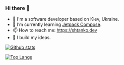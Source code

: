 ### Hi there 👋
- 🔭 I'm a software developer based on Kiev, Ukraine.
- 🌱 I’m currently learning [Jetpack Compose](https://developer.android.com/jetpack/compose).
- 📫 How to reach me: https://shtanko.dev
- 🤔 I build my ideas.
<!--
**ashtanko/ashtanko** is a ✨ _special_ ✨ repository because its `README.md` (this file) appears on your GitHub profile.

Here are some ideas to get you started:

- 🔭 I’m currently working on ...
- 🌱 I’m currently learning ...
- 👯 I’m looking to collaborate on ...
- 🤔 I’m looking for help with ...
- 💬 Ask me about ...
- 📫 How to reach me: ...
- 😄 Pronouns: ...
- ⚡ Fun fact: ...
-->

<a href="https://github.com/anuraghazra/github-readme-stats">
  
  ![Github stats](https://github-readme-stats.vercel.app/api?username=ashtanko&show_icons=true&theme=radical)
  
  [![Top Langs](https://github-readme-stats.vercel.app/api/top-langs/?username=ashtanko&layout=compact)](https://github.com/ashtanko/github-readme-stats)

</a>
